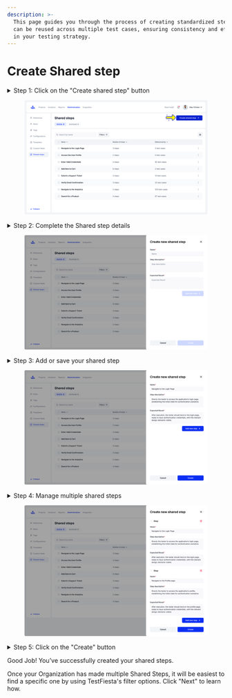 ```yaml
---
description: >-
  This page guides you through the process of creating standardized steps that
  can be reused across multiple test cases, ensuring consistency and efficiency
  in your testing strategy.
---
```


# Create Shared step

<details>

<summary>Step 1: Click on the "Create shared step" button</summary>

Click on the button "Create shared step" to open the setup form where you can input details and configure your shared step.

</details>

<figure><img src="../../.gitbook/assets/166_Shared steps list - hover.png" alt=""><figcaption></figcaption></figure>

<details>

<summary>Step 2: Complete the Shared step details</summary>

In the new window, fill in the required fields—Name, Step Description, and Expected Result—to define your shared step.

</details>

<figure><img src="../../.gitbook/assets/189_Shared steps list - Create new shared step.png" alt=""><figcaption></figcaption></figure>

<details>

<summary>Step 3: Add or save your shared step</summary>

In the same window, you can either add another step by filling in the required fields or click "Create" to finalize and store your shared step.

</details>

<figure><img src="../../.gitbook/assets/190_Shared steps list - Create new shared step - Filled.png" alt=""><figcaption></figcaption></figure>

<details>

<summary>Step 4: Manage multiple shared steps</summary>

If you add more than two shared steps, you'll see an option to delete any of them. Click the trash icon next to the step you wish to remove.

</details>

<figure><img src="../../.gitbook/assets/191_Shared steps list - Create new shared step - Add new sared step.png" alt=""><figcaption></figcaption></figure>

<details>

<summary>Step 5: Click on the "Create" button</summary>

Don’t forget to click the "Create" button to save your changes!

</details>

Good Job! You’ve successfully created your shared steps.&#x20;

Once your Organization has made multiple Shared Steps, it will be easiest to find a specific one by using TestFiesta's filter options. Click "Next" to learn how.&#x20;
